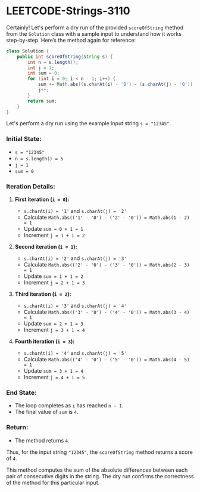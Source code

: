 # LEETCODE-Strings-3110
Certainly! Let's perform a dry run of the provided `scoreOfString` method from the `Solution` class with a sample input to understand how it works step-by-step. Here’s the method again for reference:

```java
class Solution {
    public int scoreOfString(String s) {
        int n = s.length();
        int j = 1;
        int sum = 0;
        for (int i = 0; i < n - 1; i++) {
            sum += Math.abs((s.charAt(i) - '0') - (s.charAt(j) - '0'));
            j++;
        }
        return sum;
    }
}
```

Let's perform a dry run using the example input string `s = "12345"`.

### Initial State:
- `s = "12345"`
- `n = s.length() = 5`
- `j = 1`
- `sum = 0`

### Iteration Details:

1. **First iteration (`i = 0`):**
   - `s.charAt(i) = '1'` and `s.charAt(j) = '2'`
   - Calculate `Math.abs(('1' - '0') - ('2' - '0')) = Math.abs(1 - 2) = 1`
   - Update `sum = 0 + 1 = 1`
   - Increment `j = 1 + 1 = 2`

2. **Second iteration (`i = 1`):**
   - `s.charAt(i) = '2'` and `s.charAt(j) = '3'`
   - Calculate `Math.abs(('2' - '0') - ('3' - '0')) = Math.abs(2 - 3) = 1`
   - Update `sum = 1 + 1 = 2`
   - Increment `j = 2 + 1 = 3`

3. **Third iteration (`i = 2`):**
   - `s.charAt(i) = '3'` and `s.charAt(j) = '4'`
   - Calculate `Math.abs(('3' - '0') - ('4' - '0')) = Math.abs(3 - 4) = 1`
   - Update `sum = 2 + 1 = 3`
   - Increment `j = 3 + 1 = 4`

4. **Fourth iteration (`i = 3`):**
   - `s.charAt(i) = '4'` and `s.charAt(j) = '5'`
   - Calculate `Math.abs(('4' - '0') - ('5' - '0')) = Math.abs(4 - 5) = 1`
   - Update `sum = 3 + 1 = 4`
   - Increment `j = 4 + 1 = 5`

### End State:
- The loop completes as `i` has reached `n - 1`.
- The final value of `sum` is `4`.

### Return:
- The method returns `4`.

Thus, for the input string `"12345"`, the `scoreOfString` method returns a score of `4`.

This method computes the sum of the absolute differences between each pair of consecutive digits in the string. The dry run confirms the correctness of the method for this particular input.
